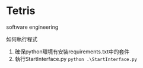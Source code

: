# Tetris
software engineering

如何執行程式
1. 確保python環境有安裝requirements.txt中的套件
2. 執行StartInterface.py
   ``` python .\StartInterface.py ```